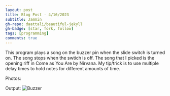 ```yaml
---
layout: post
title: Blog Post - 4/16/2023
subtitle: Jammin
gh-repo: daattali/beautiful-jekyll
gh-badge: [star, fork, follow]
tags: [programming]
comments: true
---
```

This program plays a song on the buzzer pin when the slide switch is turned on. The song stops when the swtich is off. The song that I picked is the opening
riff in Come as You Are by Nirvana. My tip/trick is to use multiple delay times to hold notes for different amounts of time. 

Photos:

Output:
![Buzzer](https://mishalpowers.github.io/assets/img/Buzzer.JPG)
